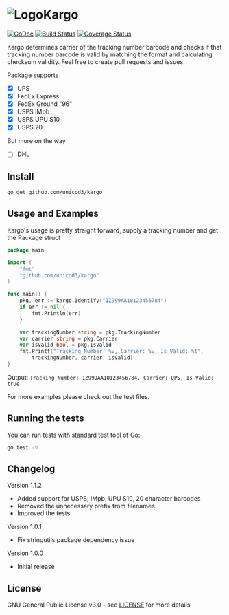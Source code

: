 # ![Logo](https://png.icons8.com/color/32/000000/snail.png)Kargo 
[![GoDoc](http://img.shields.io/badge/go-documentation-blue.svg?style=flat-square)](https://godoc.org/github.com/unicod3/kargo) [![Build Status](https://travis-ci.org/unicod3/kargo.svg?branch=master)](https://travis-ci.org/unicod3/kargo) [![Coverage Status](https://coveralls.io/repos/github/unicod3/kargo/badge.svg)](https://coveralls.io/github/unicod3/kargo)

Kargo determines carrier of the tracking number barcode and checks if that tracking number barcode is valid by matching the format and calculating checksum validity. Feel free to create pull requests and issues.

Package supports  
- [x] UPS
- [x] FedEx Express
- [x] FedEx Ground "96"
- [x] USPS IMpb
- [x] USPS UPU S10
- [x] USPS 20

But more on the way
- [ ] DHL

## Install

```bash
go get github.com/unicod3/kargo
```

## Usage and Examples

Kargo's usage is pretty straight forward, supply a tracking number and get the Package struct

```go
package main

import (
	"fmt"
	"github.com/unicod3/kargo"
)

func main() {
	pkg, err := kargo.Identify("1Z999AA10123456784")
	if err != nil {
		fmt.Println(err)
	}

	var trackingNumber string = pkg.TrackingNumber
	var carrier string = pkg.Carrier
	var isValid bool = pkg.IsValid
	fmt.Printf("Tracking Number: %v, Carrier: %v, Is Valid: %t",
		trackingNumber, carrier, isValid)
}

```
Output: `Tracking Number: 1Z999AA10123456784, Carrier: UPS, Is Valid: true`

For more examples please check out the test files.

## Running the tests

You can run tests with standard test tool of Go:

```bash
go test -v 
```

## Changelog

Version 1.1.2
   * Added support for USPS; IMpb, UPU S10, 20 character barcodes
   * Removed the unnecessary prefix from filenames
   * Improved the tests

Version 1.0.1
   * Fix stringutils package dependency issue

Version 1.0.0
   * Initial release


## License

GNU General Public License v3.0 - see [LICENSE](LICENSE) for more details
